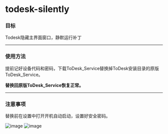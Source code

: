 # todesk-silently
### 目标

Todesk隐藏主界面窗口，静默运行补丁

***
### 使用方法
提前记好设备代码和密码，下载ToDesk_Service替换掉ToDesk安装目录的原版ToDesk_Service。

**替换回原版ToDesk_Service恢复正常。**

***
### 注意事项
替换前在设置中打开开机自动启动，设置好安全密码。

![image](https://user-images.githubusercontent.com/25584923/132995489-7d9c232c-d7e6-485f-92f8-f8cf396ae469.png)
![image](https://user-images.githubusercontent.com/25584923/132995499-727a33d0-8ca8-4f7e-8177-1d4547785209.png)

